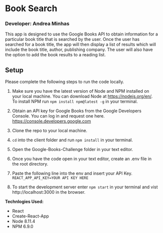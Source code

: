 # Book Search

### Developer: Andrea Minhas

This app is designed to use the Google Books API to obtain information for a particular book title that is searched by the user. Once the user has searched for a book title, the app will then display a list of results which will include the book title, author, publishing company. The user will also have the option to add the book results to a reading list.


## Setup

Please complete the following steps to run the code locally.

1. Make sure you have the latest version of Node and NPM installed on your local machine. You can download Node at https://nodejs.org/en/. To install NPM run `npm install npm@latest -g` in your terminal.

2. Obtain an API key for Google Books from the Google Developers Console. You can log in and request one here. https://console.developers.google.com

3. Clone the repo to your local machine.

4. `cd` into the client folder and run `npm install` in your terminal.

5. Open the Google-Books-Challenge folder in your text editor.

6. Once you have the code open in your text editor, create an .env file in the root directory.

7. Paste the following line into the env and insert your API Key.
   `REACT_APP_API_KEY=YOUR API KEY HERE`

8. To start the development server enter `npm start` in your terminal and vist http://localhost:3000 in the browser.

**Technlogies Used:**

- React
- Create-React-App
- Node 8.11.4
- NPM 6.9.0

